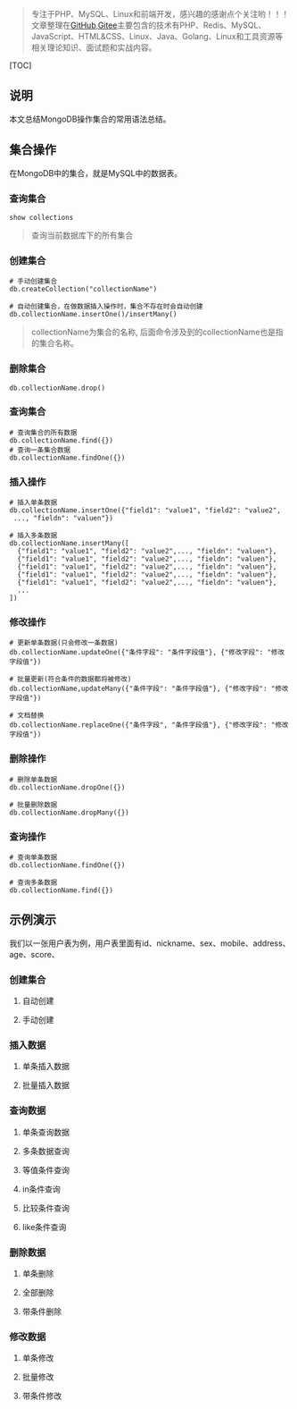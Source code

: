 > 专注于PHP、MySQL、Linux和前端开发，感兴趣的感谢点个关注哟！！！文章整理在[GitHub](https://github.com/bruceqiq/code_study),[Gitee](https://gitee.com/bruce_qiq/code_study)主要包含的技术有PHP、Redis、MySQL、JavaScript、HTML&CSS、Linux、Java、Golang、Linux和工具资源等相关理论知识、面试题和实战内容。

[TOC]

## 说明

本文总结MongoDB操作集合的常用语法总结。

## 集合操作

在MongoDB中的集合，就是MySQL中的数据表。

### 查询集合

```mongodb
show collections
```
> 查询当前数据库下的所有集合

### 创建集合

```mongodb
# 手动创建集合
db.createCollection("collectionName")

# 自动创建集合，在做数据插入操作时，集合不存在时会自动创建
db.collectionName.insertOne()/insertMany()
```
> collectionName为集合的名称, 后面命令涉及到的collectionName也是指的集合名称。

### 删除集合

```mongodb
db.collectionName.drop()
```

### 查询集合

```mongodb
# 查询集合的所有数据
db.collectionName.find({})
# 查询一条集合数据
db.collectionName.findOne({})
```

### 插入操作

```mongodb
# 插入单条数据
db.collectionName.insertOne({"field1": "value1", "field2": "value2",
 ..., "fieldn": "valuen"})

# 插入多条数据
db.collectionName.insertMany([
  {"field1": "value1", "field2": "value2",..., "fieldn": "valuen"},
  {"field1": "value1", "field2": "value2",..., "fieldn": "valuen"},
  {"field1": "value1", "field2": "value2",..., "fieldn": "valuen"},
  {"field1": "value1", "field2": "value2",..., "fieldn": "valuen"},
  {"field1": "value1", "field2": "value2",..., "fieldn": "valuen"},
  ...
])
```

### 修改操作

```mongodb
# 更新单条数据(只会修改一条数据)
db.collectionName.updateOne({"条件字段": "条件字段值"}, {"修改字段": "修改字段值"})

# 批量更新(符合条件的数据都将被修改)
db.collectionName,updateMany({"条件字段": "条件字段值"}, {"修改字段": "修改字段值"})

# 文档替换
db.collectionName.replaceOne({"条件字段", "条件字段值"}, {"修改字段": "修改字段值"})
```

### 删除操作

```mongodb
# 删除单条数据
db.collectionName.dropOne({})

# 批量删除数据
db.collectionName.dropMany({})
```

### 查询操作

```mongodb
# 查询单条数据
db.collectionName.findOne({})

# 查询多条数据
db.collectionName.find({})
```

## 示例演示

我们以一张用户表为例，用户表里面有id、nickname、sex、mobile、address、age、score、

### 创建集合

1. 自动创建

2. 手动创建

### 插入数据

1. 单条插入数据

2. 批量插入数据

### 查询数据

1. 单条查询数据

2. 多条数据查询

3. 等值条件查询

3. in条件查询

4. 比较条件查询

5. like条件查询

### 删除数据

1. 单条删除

2. 全部删除

3. 带条件删除

### 修改数据

1. 单条修改

2. 批量修改

3. 带条件修改